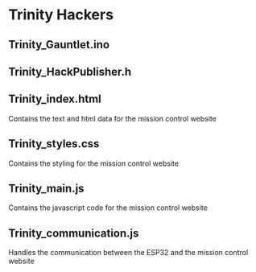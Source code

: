 # Trinity Hackers

## Trinity_Gauntlet.ino


## Trinity_HackPublisher.h


## Trinity_index.html
Contains the text and html data for the mission control website

## Trinity_styles.css
Contains the styling for the mission control website

## Trinity_main.js
Contains the javascript code for the mission control website

## Trinity_communication.js
Handles the communication between the ESP32 and the mission control website

